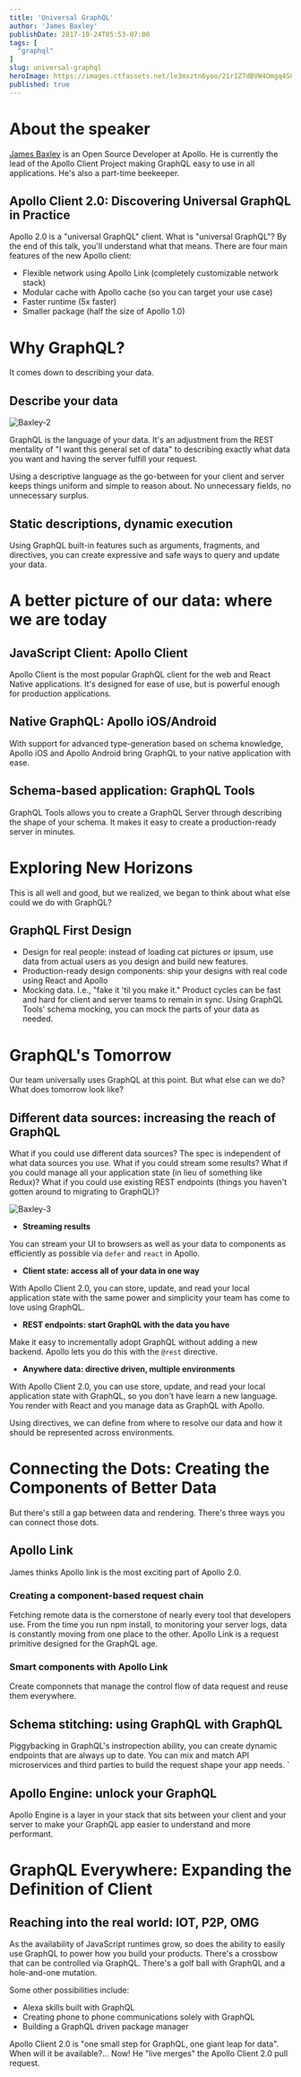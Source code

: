 ```yaml
---
title: 'Universal GraphQL'
author: 'James Baxley'
publishDate: 2017-10-24T05:53-07:00
tags: [
  "graphql"
]
slug: universal-graphql
heroImage: https://images.ctfassets.net/le3mxztn6yoo/21r1Z7dBVW4Omgq4S0skmq/66acb4a4cf6bcc44c55d305261f9e002/Baxley-1.png
published: true
---
```



# About the speaker

[James Baxley](https://twitter.com/jbaxleyiii) is an Open Source Developer at Apollo.  He is currently the lead of the Apollo Client Project making GraphQL easy to use in all applications. He's also a part-time beekeeper.

## Apollo Client 2.0: Discovering Universal GraphQL in Practice

Apollo 2.0 is a "universal GraphQL" client. What is "universal GraphQL"? By the end of this talk, you'll understand what that means. There are four main features of the new Apollo client:
* Flexible network using Apollo Link (completely customizable network stack)
* Modular cache with Apollo cache (so you can target your use case)
* Faster runtime (5x faster)
* Smaller package (half the size of Apollo 1.0)





# Why GraphQL?

It comes down to describing your data.

## Describe your data

![Baxley-2](//images.contentful.com/le3mxztn6yoo/3k9NFqIK88o48OCKeK0Uwm/9825eb1ee1ab00510ef20b3f2e01e5e1/Baxley-2.png)

GraphQL is the language of your data. It's an adjustment from the REST mentality of "I want this general set of data" to describing exactly what data you want and having the server fulfill your request.

Using a descriptive language as the go-between for your client and server keeps things uniform and simple to reason about. No unnecessary fields, no unnecessary surplus.

## Static descriptions, dynamic execution

Using GraphQL built-in features such as arguments, fragments, and directives, you can create expressive and safe ways to query and update your data.

# A better picture of our data: where we are today

## JavaScript Client: Apollo Client
Apollo Client is the most popular GraphQL client for the web and React Native applications. It's designed for ease of use, but is powerful enough for production applications.

##  Native GraphQL: Apollo iOS/Android
With support for advanced type-generation based on schema knowledge, Apollo iOS and Apollo Android bring GraphQL to your native application with ease.

## Schema-based application: GraphQL Tools
GraphQL Tools allows you to create a GraphQL Server through describing the shape of your schema. It makes it easy to create a production-ready server in minutes.








# Exploring New Horizons

This is all well and good, but we realized, we began to think about what else could we do with GraphQL?


## GraphQL First Design

* Design for real people: instead of loading cat pictures or ipsum, use data from actual users as you design and build new features.
* Production-ready design components: ship your designs with real code using React and Apollo
* Mocking data. I.e., "fake it 'til you make it." Product cycles can be fast and hard for client and server teams to remain in sync. Using GraphQL Tools' schema mocking, you can mock the parts of your data as needed.






# GraphQL's Tomorrow

Our team universally uses GraphQL at this point. But what else can we do? What does tomorrow look like?

## Different data sources: increasing the reach of GraphQL

What if you could use different data sources? The spec is independent of what data sources you use. What if you could stream some results? What if you could manage all your application state (in lieu of something like Redux)? What if you could use existing REST endpoints (things you haven't gotten around to migrating to GraphQL)?

 ![Baxley-3](//images.contentful.com/le3mxztn6yoo/5qpeF3OTlKaiQeAM4Q0uCI/44e609a4148d939f10b6933b84ee62da/Baxley-3.png)

* **Streaming results**

You can stream your UI to browsers as well as your data to components as efficiently as possible via `defer` and `react` in Apollo.

* **Client state: access all of your data in one way**

With Apollo Client 2.0, you can store, update, and read your local application state with the same power and simplicity your team has come to love using GraphQL.

* **REST endpoints: start GraphQL with the data you have**

Make it easy to incrementally adopt GraphQL without adding a new backend. Apollo lets you do this with the `@rest` directive.

* **Anywhere data: directive driven, multiple environments**

With Apollo Client 2.0, you can use store, update, and read your local application state with GraphQL, so you don't have learn a new language. You render with React and you manage data as GraphQL with Apollo.

Using directives, we can define from where to resolve our data and how it should be represented across environments.





# Connecting the Dots: Creating the Components of Better Data

But there's still a gap between data and rendering. There's three ways you can connect those dots.

## Apollo Link

James thinks Apollo link is the most exciting part of Apollo 2.0.

### Creating a component-based request chain

Fetching remote data is the cornerstone of nearly every tool that developers use. From the time you run npm install, to monitoring your server logs, data is constantly moving from one place to the other. Apollo Link is a request primitive designed for the GraphQL age.

### Smart components with Apollo Link

Create componnets that manage the control flow of data request and reuse them everywhere.

## Schema stitching: using GraphQL with GraphQL

Piggybacking in GraphQL's instropection ability, you can create dynamic endpoints that are always up to date. You can mix and match API microservices and third parties to build the request shape your app needs. `

## Apollo Engine: unlock your GraphQL

Apollo Engine is a layer in your stack that sits between your client and your server to make your GraphQL app easier to understand and more performant.

# GraphQL Everywhere: Expanding the Definition of Client

## Reaching into the real world: IOT, P2P, OMG

As the availability of JavaScript runtimes grow, so does the ability to easily use GraphQL to power how you build your products. There's a crossbow that can be controlled via GraphQL. There's a golf ball with GraphQL and a hole-and-one mutation.

Some other possibilities include:
* Alexa skills built with GraphQL
* Creating phone to phone communications solely with GraphQL
* Building a GraphQL driven package manager

Apollo Client 2.0 is "one small step for GraphQL, one giant leap for data". When will it be available?... Now! He "live merges" the Apollo Client 2.0 pull request.
